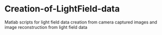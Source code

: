 # Creation-of-LightField-data
Matlab scripts for light field data creation from camera captured images and image reconstruction from light field data
